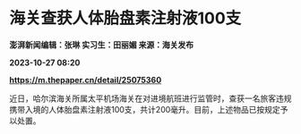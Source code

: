 # 海关查获人体胎盘素注射液100支
**澎湃新闻编辑：张琳 实习生：田丽媚 来源：海关发布**

**2023-10-27 08:20**

**https://m.thepaper.cn/detail/25075360**

近日，哈尔滨海关所属太平机场海关在对进境航班进行监管时，查获一名旅客违规携带入境的人体胎盘素注射液100支，共计200毫升。目前，上述物品已按规定予以处置。